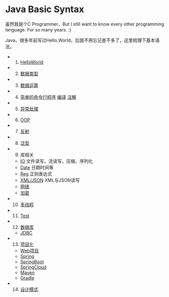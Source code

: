 # Java Basic Syntax

虽然我是个C Programmer，But I still want to know every other programming language. For so many years. :)

Java，很多年前写过Hello,World，后面不用忘记差不多了，这里梳理下基本语法。

* 1. [HelloWorld](Base.md)
* 2. [数据类型](DataType.md)
* 3. [数据运算](数据运算.md)
* 4. [简单的命令行程序](命令行程序.md)
     [编译](编译.md)
     [注解](注解.md)
* 5. [异常处理](异常处理.md)
* 6. [OOP](OOP.md)
* 7. [反射](反射.md)
* 8. [泛型](泛型.md)
* 9. 库相关
    * [IO](IO.md) 文件读写，流读写，压缩，序列化
    * [Date](Date.md) 日期时间等
    * [Reg](Reg.md) 正则表达式
    * [XML/JSON](xj.md) XML与JSON读写
    * [网络](Network.md)
    * [加密](Encrypt.md)
* 10. [多线程](MultiThread.md)
* 11. [Test](Test.md)
* 12. [数据库](Database.md)
    * [JDBC](jdbc.md)
* 13. [项目化](Projects.md)
    * [Web项目](web.md)
    * [Spring](Spring.md)
    * [SpringBoot](SpringBoot.md)
    * [SpringCloud](SpringCloud.md)
    * [Maven](Maven.md)
    * [Gradle](Gradle.md)
* 14. [设计模式](DesignPattern.md)
